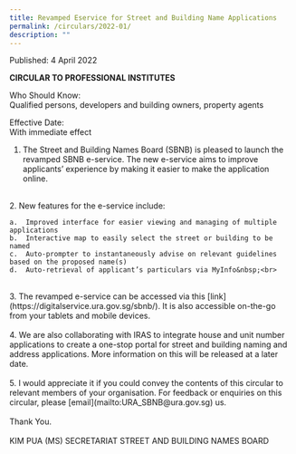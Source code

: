 ```yaml
---
title: Revamped Eservice for Street and Building Name Applications
permalink: /circulars/2022-01/
description: ""
---
```

Published: 4 April 2022

**CIRCULAR TO PROFESSIONAL INSTITUTES**  

Who Should Know:  
Qualified persons, developers and building owners, property agents  

Effective Date:  
With immediate effect  

1.  The Street and Building Names Board (SBNB) is pleased to launch the revamped SBNB e-service. The new e-service aims to improve applicants’ experience by making it easier to make the application online.<br>        
<br>
2.  New features for the e-service include:  
      
    a.  Improved interface for easier viewing and managing of multiple applications
    b.  Interactive map to easily select the street or building to be named
    c.  Auto-prompter to instantaneously advise on relevant guidelines based on the proposed name(s)
    d.  Auto-retrieval of applicant’s particulars via MyInfo&nbsp;<br>
<br>
3.  The revamped e-service can be accessed via this [link](https://digitalservice.ura.gov.sg/sbnb/). It is also accessible on-the-go from your tablets and mobile devices.<br>
<br>
4.  We are also collaborating with IRAS to integrate house and unit number applications to create a one-stop portal for street and building naming and address applications. More information on this will be released at a later date.&nbsp;<br>
<br>
5.  I would appreciate it if you could convey the contents of this circular to relevant members of your organisation. For feedback or enquiries on this circular, please [email](mailto:URA_SBNB@ura.gov.sg) us.<br>
<br>
Thank You.<br>
<br>
KIM PUA (MS)  
SECRETARIAT  
STREET AND BUILDING NAMES BOARD